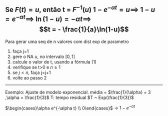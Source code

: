 Se $F(t)= u,$ então t = $F^{-1}(u)$
$1 - e^{-\alpha t}=u \implies$ 
$1-u = e^{-\alpha t}\implies$
$\ln(1-u) = -\alpha t \implies$ 
$$t = - \frac{1}{a}\ln(1-u)$$
---
Para gerar uma seq de n valores com dist exp de parametro

1. faça j=1
2. gere o NA u, no intervalo $[0,1]$
3. calcule o valor de t, usando a fórmula (1)
4. verifique se t>0 e $n\geq 1$
5. se $j<n$, faça j=j+1 
6. volte ao passo 2

---
Exemplo: Ajuste de modelo exponencial.
média = $\frac{1}{\alpha} = 3 ,\alpha = \frac{1}{3}$
T: tempo residual
$T ~ Exp(\frac{1}{3})$ 

$\begin{cases}\alpha e^{-\alpha t}  \\ 0\end{cases}$ -> $1 - e^{-\alpha t}$




